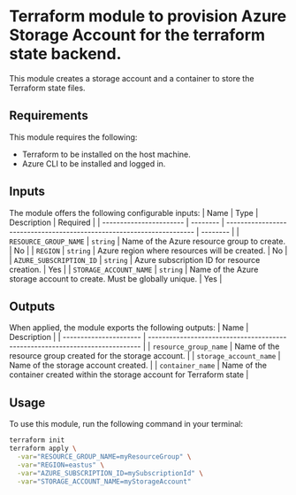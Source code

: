 # Terraform module to provision Azure Storage Account for the terraform state backend.
This module creates a storage account and a container to store the Terraform state files.

## Requirements
This module requires the following:
- Terraform to be installed on the host machine.
- Azure CLI to be installed and logged in.

## Inputs
The module offers the following configurable inputs:
| Name                    | Type     | Description                                                           | Required |
| ----------------------- | -------- | --------------------------------------------------------------------- | -------- |
| `RESOURCE_GROUP_NAME`   | `string` | Name of the Azure resource group to create.                           | No       |
| `REGION`                | `string` | Azure region where resources will be created.                         | No       |
| `AZURE_SUBSCRIPTION_ID` | `string` | Azure subscription ID for resource creation.                          | Yes      |
| `STORAGE_ACCOUNT_NAME`  | `string` | Name of the Azure storage account to create. Must be globally unique. | Yes      |

## Outputs
When applied, the module exports the following outputs:
| Name                   | Description                                                                  |
| ---------------------- | ---------------------------------------------------------------------------- |
| `resource_group_name`  | Name of the resource group created for the storage account.                  |
| `storage_account_name` | Name of the storage account created.                                         |
| `container_name`       | Name of the container created within the storage account for Terraform state |

## Usage
To use this module, run the following command in your terminal:

```bash
terraform init
terraform apply \
  -var="RESOURCE_GROUP_NAME=myResourceGroup" \
  -var="REGION=eastus" \
  -var="AZURE_SUBSCRIPTION_ID=mySubscriptionId" \
  -var="STORAGE_ACCOUNT_NAME=myStorageAccount"
```
